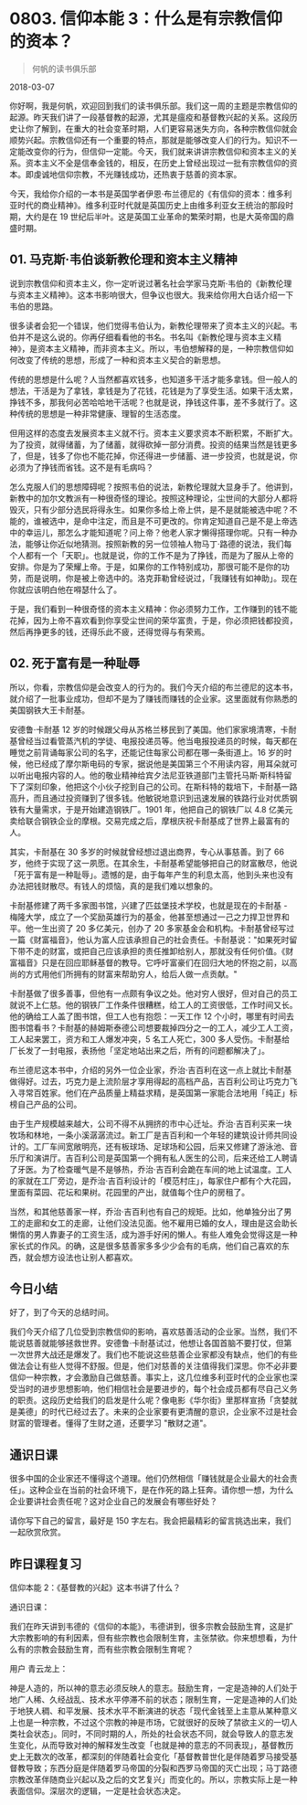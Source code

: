 # 0803. 信仰本能 3：什么是有宗教信仰的资本？

> 何帆的读书俱乐部

2018-03-07

你好啊，我是何帆，欢迎回到我们的读书俱乐部。我们这一周的主题是宗教信仰的起源。昨天我们讲了一段基督教的起源，尤其是瘟疫和基督教兴起的关系。这段历史让你了解到，在重大的社会变革时期，人们更容易迷失方向，各种宗教信仰就会顺势兴起。宗教信仰还有一个重要的特点，那就是能够改变人们的行为。知识不一定能改变你的行为，但信仰一定能。今天，我们就来讲讲宗教信仰和资本主义的关系。资本主义不全是信奉金钱的，相反，在历史上曾经出现过一批有宗教信仰的资本。即虔诚地信仰宗教，不光赚钱成功，还热衷于慈善的资本家。

今天，我给你介绍的一本书是英国学者伊恩·布兰德尼的《有信仰的资本：维多利亚时代的商业精神》。维多利亚时代就是英国历史上由维多利亚女王统治的那段时期，大约是在 19 世纪后半叶。这是英国工业革命的繁荣时期，也是大英帝国的鼎盛时期。

## 01. 马克斯·韦伯谈新教伦理和资本主义精神

说到宗教信仰和资本主义，你一定听说过著名社会学家马克斯·韦伯的《新教伦理与资本主义精神》。这本书影响很大，但争议也很大。我来给你用大白话介绍一下韦伯的思路。

很多读者会犯一个错误，他们觉得韦伯认为，新教伦理带来了资本主义的兴起。韦伯并不是这么说的。你再仔细看看他的书名。书名叫《新教伦理与资本主义精神》，是资本主义精神，而非资本主义。所以，韦伯想解释的是，一种宗教信仰如何改变了传统的思想，形成了一种和资本主义契合的新思想。

传统的思想是什么呢？人当然都喜欢钱多，也知道多干活才能多拿钱。但一般人的想法，干活是为了拿钱，拿钱是为了花钱，花钱是为了享受生活。如果干活太累，挣钱不多，那我何必苦哈哈地干活呢？也就是说，挣钱这件事，差不多就行了。这种传统的思想是一种非常健康、理智的生活态度。

但用这样的态度去发展资本主义就不行。资本主义要求资本不断积累，不断扩大。为了投资，就得储蓄，为了储蓄，就得砍掉一部分消费。投资的结果当然是钱更多了，但是，钱多了你也不能花掉，你还得进一步储蓄、进一步投资，也就是说，你必须为了挣钱而省钱。这不是有毛病吗？

怎么克服人们的思想障碍呢？按照韦伯的说法，新教伦理就大显身手了。他讲到，新教中的加尔文教派有一种很奇怪的理论。按照这种理论，尘世间的大部分人都将毁灭，只有少部分选民将得永生。如果你多给上帝上供，是不是就能被选中呢？不能的，谁被选中，是命中注定，而且是不可更改的。你肯定知道自己是不是上帝选中的幸运儿，那怎么才能知道呢？问上帝？他老人家才懒得搭理你呢。只有一种办法，能够让你近似地猜测。按照新教的另一位领袖人物马丁·路德的说法，我们每个人都有一个「天职」。也就是说，你的工作不是为了挣钱，而是为了服从上帝的安排。你是为了荣耀上帝。于是，如果你的工作特别成功，那很可能不是你的功劳，而是说明，你是被上帝选中的。洛克菲勒曾经说过，「我赚钱有如神助」。现在你就应该明白他在嘚瑟什么了。

于是，我们看到一种很奇怪的资本主义精神：你必须努力工作，工作赚到的钱不能花掉，因为上帝不喜欢看到你享受尘世间的荣华富贵，于是，你必须把钱都投资，然后再挣更多的钱，还得乐此不疲，还得觉得与有荣焉。

## 02. 死于富有是一种耻辱

所以，你看，宗教信仰是会改变人的行为的。我们今天介绍的布兰德尼的这本书，就介绍了一批事业成功，但却不是为了赚钱而赚钱的企业家。这里面就有你熟悉的美国钢铁大王卡耐基。

安德鲁·卡耐基 12 岁的时候跟父母从苏格兰移民到了美国。他们家家境清寒，卡耐基曾经当过看管蒸汽机的学徒、电报投递员等。他当电报投递员的时候，每天都在睡觉之前背诵每家公司的名字，还能记住每家公司都在哪一条街道上。16 岁的时候，他已经成了摩尔斯电码的专家，据说他是美国第三个不用读内容，用耳朵就可以听出电报内容的人。他的敬业精神给宾夕法尼亚铁道部门主管托马斯·斯科特留下了深刻印象，他把这个小伙子挖到自己的公司。在斯科特的栽培下，卡耐基一路高升，而且通过投资赚到了很多钱。他敏锐地意识到迅速发展的铁路行业对优质钢铁有大量需求，于是开始建造钢铁厂。1901 年，他把自己的钢铁厂以 4.8 亿美元卖给联合钢铁企业的摩根。交易完成之后，摩根庆祝卡耐基成了世界上最富有的人。

其实，卡耐基在 30 多岁的时候就曾经想过退出商界，专心从事慈善。到了 66 岁，他终于实现了这一夙愿。在其余生，卡耐基希望能够把自己的财富散尽，他说「死于富有是一种耻辱」。遗憾的是，由于每年产生的利息太高，他到头来也没有办法把钱财散尽。有钱人的烦恼，真的是我们难以想象的。

卡耐基修建了两千多家图书馆，兴建了匹兹堡技术学校，也就是现在的卡耐基 - 梅隆大学，成立了一个奖励英雄行为的基金，他甚至想通过一己之力捍卫世界和平。他一生出资了 20 多亿美元，创办了 20 多家基金会和机构。卡耐基曾经写过一篇《财富福音》，他认为富人应该承担自己的社会责任。卡耐基说："如果死时留下带不走的财富，或把自己应该承担的责任推卸给别人，那就没有任何价值。《财富福音》只是在回应耶稣基督的教导。它呼吁富豪们在回归大地的怀抱之前，以高尚的方式用他们所拥有的财富来帮助穷人，给后人做一点贡献。"

卡耐基做了很多善事，但他有一点颇有争议之处。他对穷人很好，但对自己的员工就说不上仁慈。他的钢铁厂工作条件很糟糕，给工人的工资很低，工作时间又长。他的确给工人盖了图书馆，但工人也有抱怨：一天工作 12 个小时，哪里有时间去图书馆看书？卡耐基的赫姆斯泰德公司想要裁掉四分之一的工人，减少工人工资，工人起来罢工，资方和工人爆发冲突，5 名工人死亡，300 多人受伤。卡耐基给厂长发了一封电报，表扬他「坚定地站出来之后，所有的问题都解决了」。

布兰德尼这本书中，介绍的另外一位企业家，乔治·吉百利在这一点上就比卡耐基做得好。过去，巧克力是上流阶层才享用得起的高档产品，吉百利公司让巧克力飞入寻常百姓家。他们在产品质量上精益求精，是英国第一家能合法地用「纯正」标榜自己产品的公司。

由于生产规模越来越大，公司不得不从拥挤的市中心迁址。乔治·吉百利买来一块牧场和林地，一条小溪潺潺流过。新工厂是吉百利和一个年轻的建筑设计师共同设计的。工厂车间宽敞明亮，还有板球场、足球场和公园，后来又修建了游泳池、音乐厅和演讲厅。吉百利公司是英国第一个拥有私人医生的公司，后来还给工人聘请了牙医。为了检查暖气是不是够热，乔治·吉百利会跪在车间的地上试温度。工人的家就在工厂旁边，是乔治·吉百利设计的「模范村庄」，每家住户都有个大花园，里面有菜园、花坛和果树。花园里的产出，就值每个住户的房租了。

当然，和其他慈善家一样，乔治·吉百利也有自己的规矩。比如，他单独分出了男工的走廊和女工的走廊，让他们没法见面。他不雇用已婚的女人，理由是这会助长懒惰的男人靠妻子的工资生活，成为游手好闲的懒人。有些人难免会觉得这是一种家长式的作风。的确，这是很多慈善家多多少少会有的毛病，他们自己喜欢的东西，就会想方设法也让别人都喜欢。

## 今日小结

好了，到了今天的总结时间。

我们今天介绍了几位受到宗教信仰的影响，喜欢慈善活动的企业家。当然，我们不能说慈善就能够拯救世界。安德鲁·卡耐基试过，他想让各国首脑不要打仗，但第一次世界大战还是爆发了。我们也不能说这些慈善企业家都没有缺点，他们的有些做法会让有些人觉得不舒服。但是，他们对慈善的关注值得我们深思。你不必非要信仰一种宗教，才会激励自己做慈善。事实上，这几位维多利亚时代的企业家也深受当时的进步思想影响，他们相信社会是要进步的，每个社会成员都有尽自己义务的职责。这段历史给我们的启发是什么呢？像电影《华尔街》里那样宣扬「贪婪就是美德」的时代已经过去了。未来的企业家要有更清醒的意识，企业家不过是社会财富的管理者。懂得了生财之道，还要学习 "散财之道"。

## 通识日课

很多中国的企业家还不懂得这个道理。他们仍然相信「赚钱就是企业最大的社会责任」。这种企业在当前的社会环境下，是在作死的路上狂奔。请你想一想，为什么企业要讲社会责任呢？这对企业自己的发展会有哪些好处？

请你写下自己的留言，最好是 150 字左右。我会把最精彩的留言挑选出来，我们一起欣赏欣赏。

## 昨日课程复习

信仰本能 2：《基督教的兴起》这本书讲了什么？

通识日课：

我们在昨天讲到韦德的《信仰的本能》，韦德讲到，很多宗教会鼓励生育，这是扩大宗教影响的有利因素，但有些宗教也会限制生育，主张禁欲。你来想想看，为什么有的宗教会鼓励生育，而有些宗教会限制生育呢？

用户 青云龙上：

神是人造的，所以神的意志必须反映人的意志。鼓励生育，一定是造神的人们处于地广人稀、久经战乱、技术水平停滞不前的状态；限制生育，一定是造神的人们处于地狭人稠、和平发展、技术水平不断演进的状态「现代金钱至上主意从某种意义上也是一种宗教，不过这个宗教的神是市场，它就很好的反映了禁欲主义的一切人类社会状态」。同时，不同时期的人，所处的社会状态不同，就会导致人的意志发生变化，从而导致对神的解释发生改变「也就是神的意志的不同表现」，基督教历史上无数次的改革，都深刻的伴随着社会变化「基督教普世化是伴随着罗马接受基督教导致；东西分庭是伴随着罗马帝国的分裂和西罗马帝国的灭亡出现；马丁路德宗教改革伴随商业兴起以及之后的文艺复兴」而变化的。所以，宗教实际上是一种表面信仰。深层次的逻辑，一定是社会状态决定。

